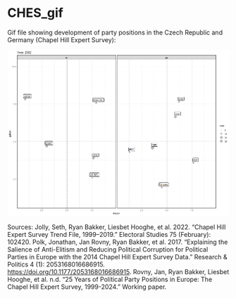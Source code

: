 # CHES_gif
Gif file showing development of party positions in the Czech Republic and Germany (Chapel Hill Expert Survey):

![cz_trend.gif](https://github.com/vojtechpohanka/CHES_gif/raw/main/cz_trend.gif)

Sources: 
Jolly, Seth, Ryan Bakker, Liesbet Hooghe, et al. 2022. “Chapel Hill Expert Survey Trend File, 1999–2019.” Electoral Studies 75 (February): 102420.
Polk, Jonathan, Jan Rovny, Ryan Bakker, et al. 2017. “Explaining the Salience of Anti-Elitism and Reducing Political Corruption for Political Parties in Europe with the 2014 Chapel Hill Expert Survey Data.” Research & Politics 4 (1): 2053168016686915. https://doi.org/10.1177/2053168016686915.
Rovny, Jan, Ryan Bakker, Liesbet Hooghe, et al. n.d. “25 Years of Political Party Positions in Europe: The Chapel Hill Expert Survey, 1999-2024.” Working paper.
